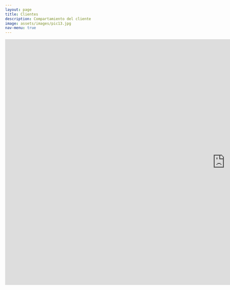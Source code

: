 ```yaml
---
layout: page
title: Clientes
description: Compartamiento del cliente
image: assets/images/pic13.jpg
nav-menu: true
---
```

<section id="one">
<iframe width="1430px" height="800px" style="border:none;"  src="https://public.tableau.com/views/banco_rio_clientes/Clientes?:showVizHome=no&:embed=true"></iframe>
</section>
